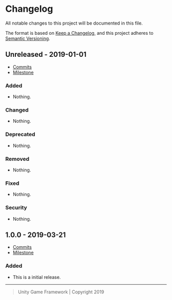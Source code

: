 # Changelog
All notable changes to this project will be documented in this file.

The format is based on [Keep a Changelog](https://keepachangelog.com/en/1.0.0/),
and this project adheres to [Semantic Versioning](https://semver.org/spec/v2.0.0.html).

## Unreleased - 2019-01-01
- [Commits](https://github.com/unity-game-framework/ugf-math/compare/0.0.0...0.0.0)
- [Milestone](https://github.com/unity-game-framework/ugf-math/milestone/0?closed=1)

### Added
- Nothing.

### Changed
- Nothing.

### Deprecated
- Nothing.

### Removed
- Nothing.

### Fixed
- Nothing.

### Security
- Nothing.

## 1.0.0 - 2019-03-21
- [Commits](https://github.com/unity-game-framework/ugf-math/compare/f07457b...1.0.0)
- [Milestone](https://github.com/unity-game-framework/ugf-math/milestone/1?closed=1)

### Added
- This is a initial release.

---
> Unity Game Framework | Copyright 2019

